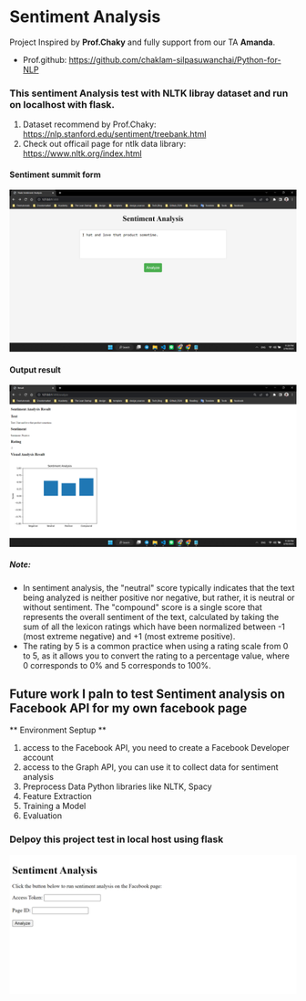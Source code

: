 

# Sentiment Analysis
Project Inspired by **Prof.Chaky** and fully support from our TA **Amanda**.
- Prof.github: https://github.com/chaklam-silpasuwanchai/Python-for-NLP
### This sentiment Analysis test with NLTK libray dataset and run on localhost with flask.
1. Dataset recommend by Prof.Chaky: https://nlp.stanford.edu/sentiment/treebank.html
2. Check out officail page for ntlk data library: https://www.nltk.org/index.html
#### Sentiment summit form
<img src="https://github.com/rambosorn/NLP_Project/blob/main/Sentiment%20Analysis/image/image_2023-02-18_23-39-37.png" alt="Alt text"
title="Optional title">
#### Output result
<img src="https://github.com/rambosorn/NLP_Project/blob/main/Sentiment%20Analysis/image/image_2023-02-18_23-39-59.png" alt="Alt text" title="Optional title">

##### Note: 
- In sentiment analysis, the "neutral" score typically indicates that the text being analyzed is neither positive nor negative, but rather, it is neutral or without sentiment. The "compound" score is a single score that represents the overall sentiment of the text, calculated by taking the sum of all the lexicon ratings which have been normalized between -1 (most extreme negative) and +1 (most extreme positive).
- The rating by 5 is a common practice when using a rating scale from 0 to 5, as it allows you to convert the rating to a percentage value, where 0 corresponds to 0% and 5 corresponds to 100%.

## Future work I paln to test Sentiment analysis on Facebook API for my own facebook page
** Environment Septup **
1. access to the Facebook API, you need to create a Facebook Developer account
2. access to the Graph API, you can use it to collect data for sentiment analysis
3. Preprocess Data Python libraries like NLTK, Spacy
4. Feature Extraction
5. Training a Model
6. Evaluation
### Delpoy this project test in local host using flask
 <img src="https://github.com/rambosorn/NLP_Project/blob/main/Sentiment%20Analysis/image/screencapture-127-0-0-1-5000-2023-02-16-23_49_58.png" alt="Alt text" title="Optional title">
